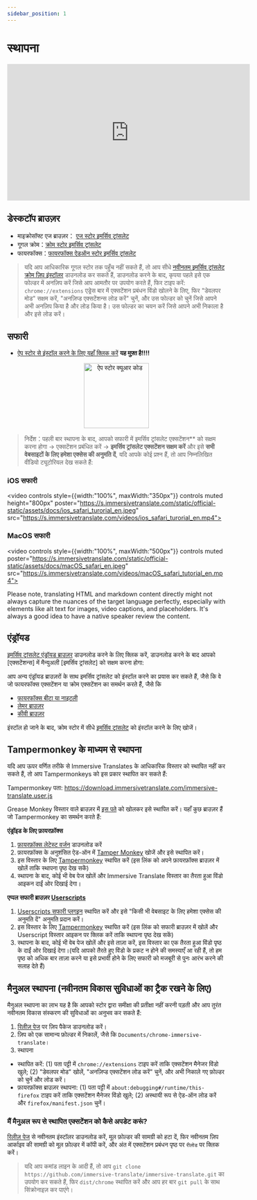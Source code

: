 ```yaml
---
sidebar_position: 1
---
```


# स्थापना
<iframe width="560" height="315" src="https://www.youtube.com/embed/SHznc5kQCM4?si=RyZYUcjW560Bc57-" title="YouTube वीडियो प्लेयर" frameborder="0" allow="accelerometer; autoplay; clipboard-write; encrypted-media; gyroscope; picture-in-picture; web-share" allowfullscreen></iframe>

## डेस्कटॉप ब्राउज़र

- माइक्रोसॉफ्ट एज ब्राउज़र： [एज स्टोर इमर्सिव ट्रांसलेट](https://microsoftedge.microsoft.com/addons/detail/amkbmndfnliijdhojkpoglbnaaahippg)
- गूगल क्रोम：[क्रोम स्टोर इमर्सिव ट्रांसलेट](https://chrome.google.com/webstore/detail/immersive-translate/bpoadfkcbjbfhfodiogcnhhhpibjhbnh)
- फायरफॉक्स：[फायरफॉक्स ऐडऑन स्टोर इमर्सिव ट्रांसलेट](https://addons.mozilla.org/firefox/addon/immersive-translate/)

> यदि आप आधिकारिक गूगल स्टोर तक पहुँच नहीं सकते हैं, तो आप सीधे [नवीनतम इमर्सिव ट्रांसलेट क्रोम ज़िप इंस्टॉलर](https://download.immersivetranslate.com/latest/chrome-immersive-translate.zip) डाउनलोड कर सकते हैं, डाउनलोड करने के बाद, कृपया पहले इसे एक फोल्डर में अनज़िप करें जिसे आप आमतौर पर उपयोग करते हैं, फिर टाइप करें: `chrome://extensions` एड्रेस बार में एक्सटेंशन प्रबंधन विंडो खोलने के लिए, फिर "डेवलपर मोड" सक्षम करें, "अनज़िप्ड एक्सटेंशन्स लोड करें" चुनें, और उस फोल्डर को चुनें जिसे आपने अभी अनज़िप किया है और लोड किया है। उस फोल्डर का चयन करें जिसे आपने अभी निकाला है और इसे लोड करें।

## सफारी

- [ऐप स्टोर से इंस्टॉल करने के लिए यहाँ क्लिक करें](https://apps.apple.com/app/immersive-translate/id6447957425) **यह मुफ़्त है!!!!**

<div align="center">
<img src="https://s.immersivetranslate.com/static/official-static/assets/immersive-app-store.png" width="150" alt="ऐप स्टोर क्यूआर कोड"/>
</div>

> निर्देश：पहली बार स्थापना के बाद, आपको सफारी में इमर्सिव ट्रांसलेट एक्सटेंशन\*\* को सक्षम करना होगा -> एक्सटेंशन प्रबंधित करें -> **इमर्सिव ट्रांसलेट एक्सटेंशन सक्षम करें** और इसे **सभी वेबसाइटों के लिए हमेशा एक्सेस की अनुमति दें**, यदि आपके कोई प्रश्न हैं, तो आप निम्नलिखित वीडियो ट्यूटोरियल देख सकते हैं:

### iOS सफारी

<video
controls style={{width:"100%", maxWidth:"350px"}}
controls
muted
height="800px"
poster="https://s.immersivetranslate.com/static/official-static/assets/docs/ios_safari_turorial_en.jpeg" src="https://s.immersivetranslate.com/videos/ios_safari_turorial_en.mp4"></video>

### MacOS सफारी

<video
controls style={{width:"100%", maxWidth:"500px"}}
controls
muted
poster="https://s.immersivetranslate.com/static/official-static/assets/docs/macOS_safari_en.jpeg" src="https://s.immersivetranslate.com/videos/macOS_safari_tutorial_en.mp4"></video>

Please note, translating HTML and markdown content directly might not always capture the nuances of the target language perfectly, especially with elements like alt text for images, video captions, and placeholders. It's always a good idea to have a native speaker review the content.

## एंड्रॉयड

[इमर्सिव ट्रांसलेट एंड्रॉयड ब्राउज़र](/android/) डाउनलोड करने के लिए क्लिक करें, डाउनलोड करने के बाद आपको [एक्सटेंशन्स] में मैन्युअली [इमर्सिव ट्रांसलेट] को सक्षम करना होगा:

आप अन्य एंड्रॉयड ब्राउज़रों के साथ इमर्सिव ट्रांसलेट को इंस्टॉल करने का प्रयास कर सकते हैं, जैसे कि वे जो फायरफॉक्स एक्सटेंशन या क्रोम एक्सटेंशन का समर्थन करते हैं, जैसे कि

- [फायरफॉक्स बीटा या नाइटली](https://www.mozilla.org/firefox/channel/android/)
- [लेमर ब्राउज़र](https://lemurbrowser.com/app/)
- [कीवी ब्राउज़र](https://kiwibrowser.com/)

इंस्टॉल हो जाने के बाद, क्रोम स्टोर में सीधे [इमर्सिव ट्रांसलेट](https://chrome.google.com/webstore/detail/immersive-translate/bpoadfkcbjbfhfodiogcnhhhpibjhbnh) को इंस्टॉल करने के लिए खोजें।

## Tampermonkey के माध्यम से स्थापना

यदि आप ऊपर वर्णित तरीके से Immersive Translates के आधिकारिक विस्तार को स्थापित नहीं कर सकते हैं, तो आप Tampermonkeys को इस प्रकार स्थापित कर सकते हैं:

Tampermonkey पता: https://download.immersivetranslate.com/immersive-translate.user.js

Grease Monkey विस्तार वाले ब्राउज़र में [इस पते](https://download.immersivetranslate.com/immersive-translate.user.js) को खोलकर इसे स्थापित करें। यहाँ कुछ ब्राउज़र हैं जो Tampermonkey का समर्थन करते हैं:

**एंड्रॉइड के लिए फ़ायरफ़ॉक्स**

1. [फ़ायरफ़ॉक्स लेटेस्ट वर्जन](https://www.mozilla.org/firefox/browsers/mobile/android/) डाउनलोड करें
2. फ़ायरफ़ॉक्स के अनुशंसित ऐड-ऑन में [Tamper Monkey](https://www.tampermonkey.net/) खोजें और इसे स्थापित करें।
3. इस विस्तार के लिए [Tampermonkey](https://download.immersivetranslate.com/immersive-translate.user.js) स्थापित करें (इस लिंक को अपने फ़ायरफ़ॉक्स ब्राउज़र में खोलें ताकि स्थापना पृष्ठ देख सकें)
4. स्थापना के बाद, कोई भी वेब पेज खोलें और Immersive Translate विस्तार का तैरता हुआ विंडो आइकन दाईं ओर दिखाई देगा।

**एप्पल सफारी ब्राउज़र [Userscripts](https://itunes.apple.com/us/app/userscripts/id1463298887)**

1. [Userscripts सफारी प्लगइन](https://itunes.apple.com/us/app/userscripts/id1463298887) स्थापित करें और इसे "किसी भी वेबसाइट के लिए हमेशा एक्सेस की अनुमति दें" अनुमति प्रदान करें।
2. इस विस्तार के लिए [Tampermonkey](https://download.immersivetranslate.com/immersive-translate.user.js) स्थापित करें (इस लिंक को सफारी ब्राउज़र में खोलें और Userscript विस्तार आइकन पर क्लिक करें ताकि स्थापना पृष्ठ देख सकें)
3. स्थापना के बाद, कोई भी वेब पेज खोलें और इसे ताज़ा करें, इस विस्तार का एक तैरता हुआ विंडो पृष्ठ के दाईं ओर दिखाई देगा।(यदि आपको तैरते हुए विंडो के प्रकट न होने की समस्याएँ आ रही हैं, तो हम पृष्ठ को अधिक बार ताज़ा करने या इसे प्रभावी होने के लिए सफारी को मजबूरी से पुनः आरंभ करने की सलाह देते हैं)


## मैनुअल स्थापना (नवीनतम विकास सुविधाओं का ट्रैक रखने के लिए)

मैनुअल स्थापना का लाभ यह है कि आपको स्टोर द्वारा समीक्षा की प्रतीक्षा नहीं करनी पड़ती और आप तुरंत नवीनतम विकास संस्करण की सुविधाओं का अनुभव कर सकते हैं:

1. [रिलीज़ पेज](https://github.com/immersive-translate/immersive-translate/releases/) पर ज़िप पैकेज डाउनलोड करें।
2. ज़िप को एक सामान्य फ़ोल्डर में निकालें, जैसे कि `Documents/chrome-immersive-translate`।
3. स्थापना

- स्थापित करें: (1) पता पट्टी में `chrome://extensions` टाइप करें ताकि एक्सटेंशन मैनेजर विंडो खुले; (2) "डेवलपर मोड" खोलें, "अनज़िप्ड एक्सटेंशन लोड करें" चुनें, और अभी निकाले गए फ़ोल्डर को चुनें और लोड करें।
- फ़ायरफ़ॉक्स ब्राउज़र स्थापना: (1) पता पट्टी में `about:debugging#/runtime/this-firefox` टाइप करें ताकि एक्सटेंशन मैनेजर विंडो खुले; (2) अस्थायी रूप से ऐड-ऑन लोड करें और `firefox/manifest.json` चुनें।

### मैं मैनुअल रूप से स्थापित एक्सटेंशन को कैसे अपडेट करूं?

[रिलीज़ पेज](https://github.com/immersive-translate/immersive-translate/releases/) से नवीनतम इंस्टॉलर डाउनलोड करें, मूल फ़ोल्डर की सामग्री को हटा दें, फिर नवीनतम ज़िप आर्काइव की सामग्री को मूल फ़ोल्डर में कॉपी करें, और अंत में एक्सटेंशन प्रबंधन पृष्ठ पर `रीलोड` पर क्लिक करें।

> यदि आप कमांड लाइन के आदी हैं, तो आप `git clone https://github.com/immersive-translate/immersive-translate.git` का उपयोग कर सकते हैं, फिर `dist/chrome` स्थापित करें और आप हर बार `git pull` के साथ सिंक्रोनाइज़ कर पाएंगे।